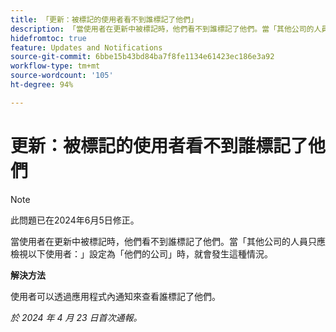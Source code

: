 ```yaml
---
title: 「更新：被標記的使用者看不到誰標記了他們」
description: 「當使用者在更新中被標記時，他們看不到誰標記了他們。當「其他公司的人員只應檢視以下使用者：」設定為「他們的公司」時，就會發生這種情況。」
hidefromtoc: true
feature: Updates and Notifications
source-git-commit: 6bbe15b43bd84ba7f8fe1134e61423ec186e3a92
workflow-type: tm+mt
source-wordcount: '105'
ht-degree: 94%

---
```



# 更新：被標記的使用者看不到誰標記了他們

>[!NOTE]
>
>此問題已在2024年6月5日修正。

當使用者在更新中被標記時，他們看不到誰標記了他們。當「其他公司的人員只應檢視以下使用者：」設定為「他們的公司」時，就會發生這種情況。

**解決方法**

使用者可以透過應用程式內通知來查看誰標記了他們。

_於 2024 年 4 月 23 日首次通報。_

